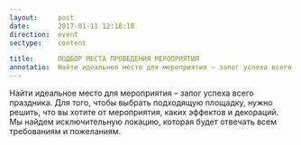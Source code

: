 ```yaml
---
layout:     post
date:       2017-01-11 12:18:18
direction:  event
sectype:    content

title:      ПОДБОР МЕСТА ПРОВЕДЕНИЯ МЕРОПРИЯТИЯ   
annotatio:  Найти идеальное место для мероприятия – залог успеха всего праздника. Для того, чтобы выбрать подходящую площадку, нужно решить, что вы хотите от мероприятия, каких эффектов и декораций. Мы найдем исключительную локацию, которая будет отвечать всем требованиям и пожеланиям. 
---
```


Найти идеальное место для мероприятия – залог успеха всего праздника. Для того, чтобы выбрать подходящую площадку, нужно решить, что вы хотите от мероприятия, каких эффектов и декораций. Мы найдем исключительную локацию, которая будет отвечать всем требованиям и пожеланиям. 